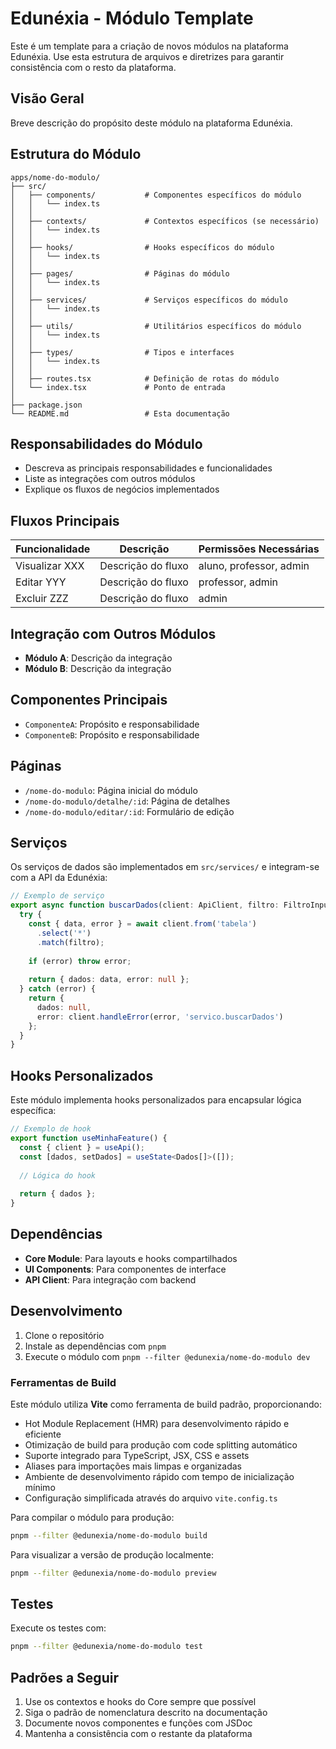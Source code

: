 <!-- cSpell:disable -->
# Edunéxia - Módulo Template

Este é um template para a criação de novos módulos na plataforma Edunéxia. Use esta estrutura de arquivos e diretrizes para garantir consistência com o resto da plataforma.

## Visão Geral

Breve descrição do propósito deste módulo na plataforma Edunéxia.

## Estrutura do Módulo

```
apps/nome-do-modulo/
├── src/
│   ├── components/           # Componentes específicos do módulo
│   │   └── index.ts         
│   │
│   ├── contexts/             # Contextos específicos (se necessário)
│   │   └── index.ts
│   │
│   ├── hooks/                # Hooks específicos do módulo
│   │   └── index.ts
│   │
│   ├── pages/                # Páginas do módulo
│   │   └── index.ts
│   │
│   ├── services/             # Serviços específicos do módulo
│   │   └── index.ts
│   │
│   ├── utils/                # Utilitários específicos do módulo
│   │   └── index.ts
│   │
│   ├── types/                # Tipos e interfaces
│   │   └── index.ts
│   │
│   ├── routes.tsx            # Definição de rotas do módulo
│   └── index.tsx             # Ponto de entrada
│
├── package.json
└── README.md                 # Esta documentação
```

## Responsabilidades do Módulo

- Descreva as principais responsabilidades e funcionalidades
- Liste as integrações com outros módulos
- Explique os fluxos de negócios implementados

## Fluxos Principais

| Funcionalidade | Descrição | Permissões Necessárias |
|----------------|-----------|------------------------|
| Visualizar XXX | Descrição do fluxo | aluno, professor, admin |
| Editar YYY | Descrição do fluxo | professor, admin |
| Excluir ZZZ | Descrição do fluxo | admin |

## Integração com Outros Módulos

- **Módulo A**: Descrição da integração
- **Módulo B**: Descrição da integração

## Componentes Principais

- `ComponenteA`: Propósito e responsabilidade
- `ComponenteB`: Propósito e responsabilidade

## Páginas

- `/nome-do-modulo`: Página inicial do módulo
- `/nome-do-modulo/detalhe/:id`: Página de detalhes
- `/nome-do-modulo/editar/:id`: Formulário de edição

## Serviços

Os serviços de dados são implementados em `src/services/` e integram-se com a API da Edunéxia:

```typescript
// Exemplo de serviço
export async function buscarDados(client: ApiClient, filtro: FiltroInput): Promise<DadosResultado> {
  try {
    const { data, error } = await client.from('tabela')
      .select('*')
      .match(filtro);
      
    if (error) throw error;
    
    return { dados: data, error: null };
  } catch (error) {
    return {
      dados: null,
      error: client.handleError(error, 'servico.buscarDados')
    };
  }
}
```

## Hooks Personalizados

Este módulo implementa hooks personalizados para encapsular lógica específica:

```typescript
// Exemplo de hook
export function useMinhaFeature() {
  const { client } = useApi();
  const [dados, setDados] = useState<Dados[]>([]);
  
  // Lógica do hook
  
  return { dados };
}
```

## Dependências

- **Core Module**: Para layouts e hooks compartilhados
- **UI Components**: Para componentes de interface
- **API Client**: Para integração com backend

## Desenvolvimento

1. Clone o repositório
2. Instale as dependências com `pnpm`
3. Execute o módulo com `pnpm --filter @edunexia/nome-do-modulo dev`

### Ferramentas de Build

Este módulo utiliza **Vite** como ferramenta de build padrão, proporcionando:
- Hot Module Replacement (HMR) para desenvolvimento rápido e eficiente
- Otimização de build para produção com code splitting automático
- Suporte integrado para TypeScript, JSX, CSS e assets
- Aliases para importações mais limpas e organizadas
- Ambiente de desenvolvimento rápido com tempo de inicialização mínimo
- Configuração simplificada através do arquivo `vite.config.ts`

Para compilar o módulo para produção:
```bash
pnpm --filter @edunexia/nome-do-modulo build
```

Para visualizar a versão de produção localmente:
```bash
pnpm --filter @edunexia/nome-do-modulo preview
```

## Testes

Execute os testes com:

```bash
pnpm --filter @edunexia/nome-do-modulo test
```

## Padrões a Seguir

1. Use os contextos e hooks do Core sempre que possível
2. Siga o padrão de nomenclatura descrito na documentação
3. Documente novos componentes e funções com JSDoc
4. Mantenha a consistência com o restante da plataforma 
